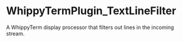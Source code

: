 # WhippyTermPlugin_TextLineFilter
A WhippyTerm display processor that filters out lines in the incoming stream.
